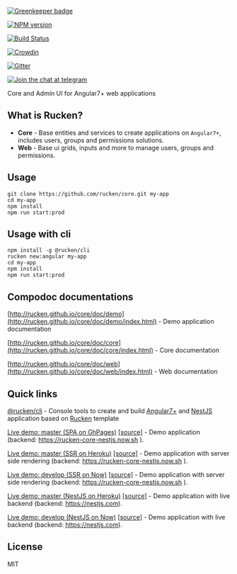 [![Greenkeeper badge](https://badges.greenkeeper.io/rucken/core.svg)](https://greenkeeper.io/)
[![NPM version][npm-image]][npm-url]
[![Build Status][travis-image]][travis-url]
[![Crowdin](https://d322cqt584bo4o.cloudfront.net/rucken-core/localized.svg)](https://crowdin.com/project/rucken-core)
[![Gitter][gitter-image]][gitter-url]
[![Join the chat at telegram][telegram-image]][telegram-url]

Core and Admin UI for Angular7+ web applications

## What is Rucken?

- **Core** - Base entities and services to create applications on `Angular7+`, includes users, groups and permissions solutions.
- **Web** - Base ui grids, inputs and more to manage users, groups and permissions.

## Usage

```
git clone https://github.com/rucken/core.git my-app
cd my-app
npm install
npm run start:prod
```

## Usage with cli

```
npm install -g @rucken/cli
rucken new:angular my-app
cd my-app
npm install
npm run start:prod
```

## Compodoc documentations

[http://rucken.github.io/core/doc/demo](http://rucken.github.io/core/doc/demo/index.html) - Demo application documentation

[http://rucken.github.io/core/doc/core](http://rucken.github.io/core/doc/core/index.html) - Core documentation

[http://rucken.github.io/core/doc/web](http://rucken.github.io/core/doc/web/index.html) - Web documentation

## Quick links

[@rucken/cli](https://github.com/rucken/cli) - Console tools to create and build [Angular7+](https://angular.io/) and [NestJS](https://nestjs.com/) application based on [Rucken](https://github.com/rucken) template

[Live demo: master (SPA on GhPages)](https://rucken.github.io/core) [[source]](https://github.com/rucken/core) - Demo application (backend: https://rucken-core-nestjs.now.sh ).

[Live demo: master (SSR on Heroku)](https://rucken.herokuapp.com) [[source]](https://github.com/rucken/core) - Demo application with server side rendering (backend: https://rucken-core-nestjs.now.sh ).

[Live demo: develop (SSR on Now)](https://rucken.now.sh) [[source]](https://github.com/rucken/core) - Demo application with server side rendering (backend: https://rucken-core-nestjs.now.sh ).

[Live demo: master (NestJS on Heroku)](https://rucken-core-nestjs.herokuapp.com) [[source]](https://github.com/rucken/core-nestjs) - Demo application with live backend (backend: https://nestjs.com).

[Live demo: develop (NestJS on Now)](https://rucken-core-nestjs.now.sh) [[source]](https://github.com/rucken/core-nestjs) - Demo application with live backend (backend: https://nestjs.com).

## License

MIT

[travis-image]: https://travis-ci.org/rucken/core.svg?branch=master
[travis-url]: https://travis-ci.org/rucken/core
[gitter-image]: https://img.shields.io/gitter/room/rucken/core.js.svg
[gitter-url]: https://gitter.im/rucken/core
[npm-image]: https://badge.fury.io/js/%40rucken%2Fweb.svg
[npm-url]: https://npmjs.org/package/@rucken/web
[dependencies-image]: https://david-dm.org/rucken/core/status.svg
[dependencies-url]: https://david-dm.org/rucken/core
[telegram-image]: https://img.shields.io/badge/chat-telegram-blue.svg?maxAge=2592000
[telegram-url]: https://t.me/rucken
